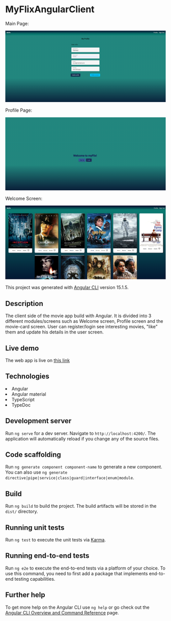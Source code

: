 # MyFlixAngularClient

Main Page:

![img1](img/Screenshot_333.png)

Profile Page:

![img2](img/Screenshot_334.png)

Welcome Screen:

![img3](img/Screenshot_335.png)

This project was generated with [Angular CLI](https://github.com/angular/angular-cli) version 15.1.5.

## Description

The client side of the movie app build with Angular. It is divided into 3 different modules/screens such as Welcome screen, Profile screen and the movie-card screen.
User can register/login see interesting movies, "like" them and update his details in the user screen.

## Live demo
The web app is live on <a href="https://vuyaa.github.io/myFlix-Angular-client/welcome">this link</a>

## Technologies

<li>Angular</li>
<li>Angular material</li>
<li>TypeScript</li>
<li>TypeDoc</li>

## Development server

Run `ng serve` for a dev server. Navigate to `http://localhost:4200/`. The application will automatically reload if you change any of the source files.

## Code scaffolding

Run `ng generate component component-name` to generate a new component. You can also use `ng generate directive|pipe|service|class|guard|interface|enum|module`.

## Build

Run `ng build` to build the project. The build artifacts will be stored in the `dist/` directory.

## Running unit tests

Run `ng test` to execute the unit tests via [Karma](https://karma-runner.github.io).

## Running end-to-end tests

Run `ng e2e` to execute the end-to-end tests via a platform of your choice. To use this command, you need to first add a package that implements end-to-end testing capabilities.

## Further help

To get more help on the Angular CLI use `ng help` or go check out the [Angular CLI Overview and Command Reference](https://angular.io/cli) page.
